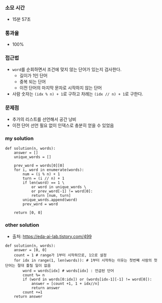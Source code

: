 ### 소모 시간
- 15분 57초

### 통과율
- 100%

### 접근법
- `word`를 순회하면서 조건에 맞지 않는 단어가 있는지 검사한다.
    - 길이가 1인 단어
    - 중복 되는 단어
    - 이전 단어의 마지막 문자로 시작하지 않는 단어
- 사람 숫자는 `(idx % n) + 1`로 구하고 차례는 `(idx // n) + 1`로 구한다.

### 문제점
- 추가의 리스트를 선언해서 공간 낭비
- 이전 단어 선언 필요 없이 인덱스로 충분히 얻을 수 있었음

### my solution
```
def solution(n, words):
    answer = []
    unique_words = []
    
    prev_word = words[0][0]
    for i, word in enumerate(words):
        num = (i % n) + 1
        turn = (i // n) + 1
        if len(word) == 1 \
            or word in unique_words \
            or prev_word[-1] != word[0]:
            return [num, turn]
        unique_words.append(word)
        prev_word = word
            
    return [0, 0]
```

### other solution
- 출처: https://eda-ai-lab.tistory.com/499
```
def solution(n, words):
    answer = [0, 0]
    count = 1 # range가 1부터 시작하므로, 1으로 설정 
    for idx in range(1, len(words)): # 1부터 시작하는 이유는 첫번째 사람의 첫 단어는 절대 틀릴 일이 없음 
        word = words[idx] # words[idx] : 언급된 단어 
        count %= n 
        if (word in words[0:idx]) or (words[idx-1][-1] != word[0]): 
            answer = [count +1, 1 + idx//n]
            return answer 
        count +=1 
    return answer
```